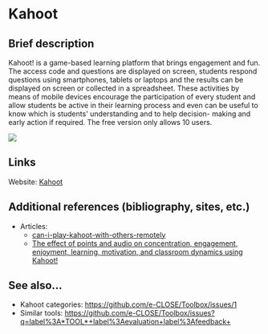 # Kahoot

## Brief description

Kahoot! is a game-based learning platform that brings engagement and fun.
The access code and questions are displayed on screen, students respond questions using smartphones, tablets or laptops and the results can be displayed on screen or collected in a spreadsheet.
These activities by means of mobile devices encourage the participation of every student and allow students be active in their learning process and even can be useful to know which is students' understanding and to help decision- making and early action if required.
The free version only allows 10 users.

![](Kahoot.png)


## Links

Website:  [Kahoot](https://kahoot.com)


## Additional references (bibliography, sites, etc.)

+ Articles:
    - [can-i-play-kahoot-with-others-remotely ](https://web.archive.org/web/20180612142456/https://kahoot.uservoice.com/knowledgebase/articles/827223-can-i-play-kahoot-with-others-remotely)
    - [The effect of points and audio on concentration, engagement, enjoyment, learning, motivation, and classroom dynamics using Kahoot!](https://scholar.google.com/scholar?hl=en&as_sdt=1%2C5&q=%22The+effect+of+points+and+audio+on+concentration%2C+engagement%2C+enjoyment%2C+learning%2C+motivation%2C+and+classroom+dynamics+using+Kahoot%21%22&btnG=)


## See also...

+ Kahoot categories: https://github.com/e-CLOSE/Toolbox/issues/1
+ Similar tools: https://github.com/e-CLOSE/Toolbox/issues?q=label%3A*TOOL*+label%3Aevaluation+label%3Afeedback+
